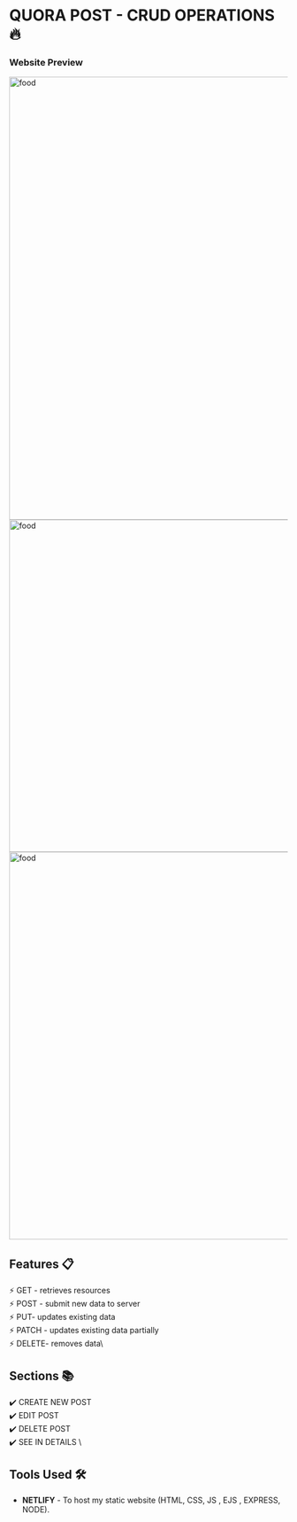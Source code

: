 # QUORA POST - CRUD OPERATIONS 🔥


### Website Preview

<img align="center" alt="food" width ="600px"  height ="800px" src="https://github.com/ruchikayadav1408/MERN_PROJECTS/assets/86114973/d97e1eea-bc69-43bb-812e-93f347c70a9a"/>
<br>


<img align="center" alt="food" height ="600px" width ="800px" src="https://github.com/ruchikayadav1408/MERN_PROJECTS/assets/86114973/e149d0fc-d767-496b-8a38-4b63d5ebdd4c"/>
<br>



<img align="center" alt="food" height ="700px" width ="800px" src="https://github.com/ruchikayadav1408/MERN_PROJECTS/assets/86114973/e1310c9d-98bf-4274-96d2-6866ea153ede"/>

## Features 📋
⚡️ GET - retrieves resources\
⚡️ POST - submit new data to server\
⚡️ PUT- updates existing data\
⚡️ PATCH - updates existing data partially\
⚡️ DELETE- removes data\


## Sections 📚
✔️ CREATE NEW POST\
✔️ EDIT POST\
✔️ DELETE POST\
✔️ SEE IN DETAILS \

## Tools Used 🛠️
* <b>NETLIFY</b> - To host my static website (HTML, CSS, JS , EJS , EXPRESS, NODE).

